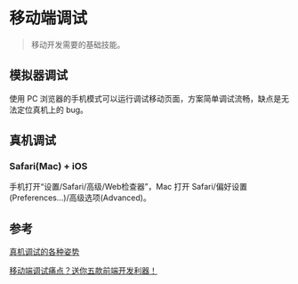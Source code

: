 # 移动端调试

> 移动开发需要的基础技能。

## 模拟器调试

使用 PC 浏览器的手机模式可以运行调试移动页面，方案简单调试流畅，缺点是无法定位真机上的 bug。

## 真机调试

### Safari(Mac) + iOS

手机打开“设置/Safari/高级/Web检查器”，Mac 打开 Safari/偏好设置(Preferences...)/高级选项(Advanced)。

### 

## 参考

[真机调试的各种姿势](https://juejin.im/entry/58e62a5e44d904006d33c73d)

[移动端调试痛点？送你五款前端开发利器！](https://feedly.com/i/entry/6aE8zP/78ajEFAGWFq9KV9CiFzoMZ/eVNPrGuKQm5Sg=_1654b818b70:7928e74:4db7ac35)

